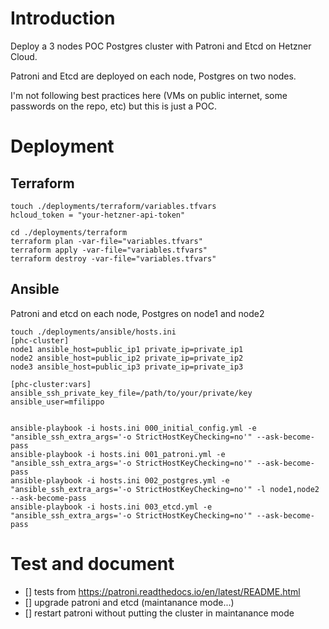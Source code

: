 
# Introduction

Deploy a 3 nodes POC Postgres cluster with Patroni and Etcd on Hetzner Cloud.

Patroni and Etcd are deployed on each node, Postgres on two nodes.

I'm not following best practices here (VMs on public internet, some passwords on the repo, etc) but this is just a POC.

# Deployment 

## Terraform 

```
touch ./deployments/terraform/variables.tfvars
hcloud_token = "your-hetzner-api-token"

cd ./deployments/terraform
terraform plan -var-file="variables.tfvars"
terraform apply -var-file="variables.tfvars"
terraform destroy -var-file="variables.tfvars"
```

## Ansible 

Patroni and etcd on each node, Postgres on node1 and node2
```
touch ./deployments/ansible/hosts.ini
[phc-cluster]
node1 ansible_host=public_ip1 private_ip=private_ip1
node2 ansible_host=public_ip2 private_ip=private_ip2
node3 ansible_host=public_ip3 private_ip=private_ip3

[phc-cluster:vars]
ansible_ssh_private_key_file=/path/to/your/private/key
ansible_user=mfilippo


ansible-playbook -i hosts.ini 000_initial_config.yml -e "ansible_ssh_extra_args='-o StrictHostKeyChecking=no'" --ask-become-pass
ansible-playbook -i hosts.ini 001_patroni.yml -e "ansible_ssh_extra_args='-o StrictHostKeyChecking=no'" --ask-become-pass
ansible-playbook -i hosts.ini 002_postgres.yml -e "ansible_ssh_extra_args='-o StrictHostKeyChecking=no'" -l node1,node2 --ask-become-pass
ansible-playbook -i hosts.ini 003_etcd.yml -e "ansible_ssh_extra_args='-o StrictHostKeyChecking=no'" --ask-become-pass

```
# Test and document

- [] tests from https://patroni.readthedocs.io/en/latest/README.html
- [] upgrade patroni and etcd (maintanance mode...)
- [] restart patroni without putting the cluster in maintanance mode